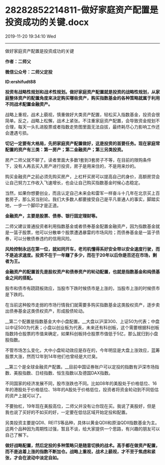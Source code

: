 # 28282852214811-做好家庭资产配置是投资成功的关键.docx

2019-11-20 19:34:10 Wed

----

做好家庭资产配置是投资成功的关键

__作者：二师父__

__微信公众号：二师父定投__

__ID:ershifudt88__

__投资有战略性规划和战术性规划。做好家庭资产配置就是投资的战略性规划，从家庭整体资产的配置角度来决定购买哪些资产，购买指数基金的各种策略就属于利用不同战术配置金融资产。__

战略上重视，战术上藐视，慎重做好大类资产配置，轻松买入指数基金，投资会很简单。反之，战略上松懈，战术上紧张。不注重家庭资产配置，会导致资金规划不合理，每天一头扎进股票或者指数走势图里面无法自拔，最终耗尽心力影响工作还会遭遇亏损。

__切记一定要有大格局，先把家庭资产配置做好，这是投资的首要任务。现在家庭常配置的资产有三类：第一房产；第二金融资产；第三另类投资。__

房产二师父就不聊了。读者里面大多数1套到3套房子不等，在目前的限购条件下，没有人再去买入房产进行投资，房子是用来住的，不是用来炒的。

购买金融资产之前必须先购买房产，上杠杆买房可以提高自己的身价，高额房贷会让自己努力工作收入飞速增长，也会让自己购买指数基金时候心态稳定。

当然，如果你想要创业，而且认定自己未来会和雷军一样奋斗十几年在北京买上百套房子，那么另当别论。我们大多数人都要接受自己是平凡普通人的事实，脚踏实地，一步一个脚印才是正道。

__金融资产，主要是股票、债券、银行固定理财等。__

二师父建议普通投资者利用指数基金或者债券基金配置金融资产，因为指数基金就是一篮子股票，他可以分散单个股票遭遇暴雷的市场风险；而债券基金是一篮子债券，可以分散债券违约的信用风险。

__风险控制永远在第一位，就如同开车，老司机懂得系好安全带以安全速度行驶，而不是追求速度。投资不在于一年赚了多少，而在于20年以后你是否还在市场，剩者为王。__

__金融资产的配置首先是股权资产和债券资产的轮动配置，也就是指数基金和纯债基金之间的搭配。__

股市和债市有跷跷板效应，当股市下跌时候债市是上涨的，当股市上涨的时候债市是下跌的。

在当前这种股市走弱的市场行情我们就需要多购买指数基金这类股权资产，逐步卖出债券基金这类债权资产，形成股债轮动。

__第二个配置是指数基金大中小盘配置。__大盘以沪深300、上证50为代表；中盘以中证500为代表；小盘以创业板为代表，未来还有科创板，这个需要根据科创板指数持仓股票的市值来确定，如果科创板持仓股票市值低于5亿，那么就归到小盘股指数。

不管市场怎么变化，大中小盘轮动效应是存在的，今年明显是大盘上涨效应，蓝筹股票大涨，然而12年到14年他们也曾经是大烂臭。

__第三个是全球金融资产配置。__目前中国证券账户可以定投的指数有沪深市场指数、美股指数、日经指数、恒生指数以及德国DAX指数。

不同国家的经济发展不同，股市涨跌也不同。比如08年的美股处于价格低位、16年的港股处于价格低位、18年的A股处于价格低位，投资者将资金轮动到不同低估的资产上就可以了。

不要抬杠，19年现在美股高位，二师父并没有让你现在买。我说了美股好，但是我也说了买好的不如买的好，一定要在低估区域开始定投和配置。

另类投资主要是QDII、REITS等品种，具体以黄金QDII和原油QDII指数基金为主。这两个品种因为周期性过强，暂且不谈，给大家提供一个思路，有兴趣的朋友可以自己了解下。

__做好战略配置，然后定投的多种策略只是随意切换的战术。高手都在做资产配置，而不是追着上涨的指数不断加仓。战略上重视，战术上藐视，才不至于焦虑和紧张，才会在波动中淡定自如。__

